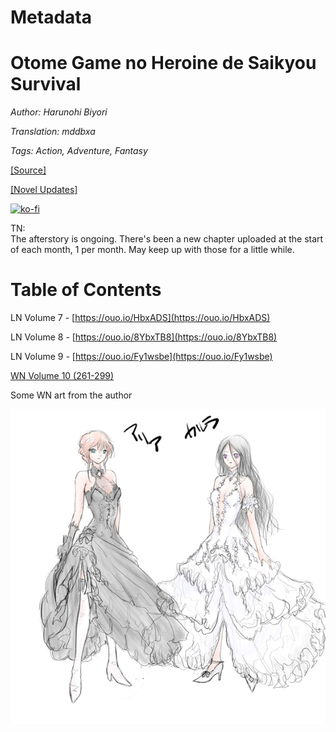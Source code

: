 # Metadata

# Otome Game no Heroine de Saikyou Survival  

_Author:_ _Harunohi Biyori_

_Translation: mddbxa_

_Tags: Action, Adventure, Fantasy_

[\[Source\]](https://ncode.syosetu.com/n1391fj/)

[\[Novel Updates\]](https://www.novelupdates.com/series/otome-game-no-heroine-de-saikyou-survival-wn/)

[![ko-fi](https://ko-fi.com/img/githubbutton_sm.svg)](https://ko-fi.com/I2I117SQUE)

TN:  
The afterstory is ongoing. There's been a new chapter uploaded at the start of each month, 1 per month. May keep up with those for a little while.


# Table of Contents

LN Volume 7 - [https://ouo.io/HbxADS](https://ouo.io/HbxADS)

LN Volume 8 - [https://ouo.io/8YbxTB8](https://ouo.io/8YbxTB8)

LN Volume 9 - [https://ouo.io/Fy1wsbe](https://ouo.io/Fy1wsbe)

[WN Volume 10 (261-299)](Volume%2010/readme.md)


Some WN art from the author

![](illustration_v9.jpg)

